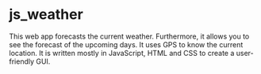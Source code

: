 # js_weather

This web app forecasts the current weather. 
Furthermore, it allows you to see the forecast of the upcoming days. 
It uses GPS to know the current location. 
It is written mostly in JavaScript, HTML and CSS to create a user-friendly GUI.

